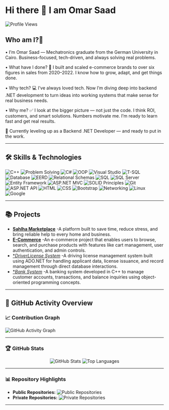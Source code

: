 # Hi there 👋 I am Omar Saad
![Profile Views](https://komarev.com/ghpvc/?username=Mero0077&color=blue)  



##   Who am I?🤔
   
•     I’m Omar Saad — Mechatronics graduate from the German University in Cairo. Business-focused, tech-driven, and always solving real problems.
 
•  What have I done? 🚀
      I built and scaled e-commerce brands to over six figures in sales from 2020–2022. I know how to grow, adapt, and get things done.

•  Why tech? 💻
      I’ve always loved tech. Now I’m diving deep into backend .NET development to turn ideas into working systems that make sense for real business needs.

•  Why me? ✅
      I look at the bigger picture — not just the code. I think ROI, customers, and smart solutions. Numbers motivate me. I’m ready to learn fast and get real results.
  
🌱 Currently leveling up as a Backend .NET Developer — and ready to put in the work.


---
## 🛠️ Skills & Technologies
![C++](https://img.shields.io/badge/-C++-00599C?logo=c%2B%2B&logoColor=white)
![Problem Solving](https://img.shields.io/badge/-Problem%20Solving-FF4500?logo=lightbulb&logoColor=white)
![C#](https://img.shields.io/badge/-C%23-68217A?logo=csharp&logoColor=white)
![OOP](https://img.shields.io/badge/-OOP-228B22?style=flat-square&logo=csharp&logoColor=white)
![Visual Studio](https://img.shields.io/badge/-Visual%20Studio-5C2D91?logo=visualstudio&logoColor=white)
![T-SQL](https://img.shields.io/badge/-T--SQL-CC2927?logo=microsoftsqlserver&logoColor=white)
![Database](https://img.shields.io/badge/-Database-F39C12?logo=database&logoColor=white)
![EERD](https://img.shields.io/badge/-EERD-4B8BBE?logo=diagram&logoColor=white)
![Relational Schemas](https://img.shields.io/badge/-Relational%20Schemas-16A085?logo=table&logoColor=white)
![SQL](https://img.shields.io/badge/-SQL-4479A1?logo=sql&logoColor=white)
![SQL Server](https://img.shields.io/badge/-SQL%20Server-B7312C?logo=microsoftsqlserver&logoColor=white)
![Entity Framework](https://img.shields.io/badge/-Entity%20Framework-1572B6?logo=ef&logoColor=white)
![ASP.NET MVC](https://img.shields.io/badge/-ASP.NET%20MVC-512BD4?logo=dotnet&logoColor=white)
![SOLID Principles](https://img.shields.io/badge/-SOLID%20Principles-0078D4?logo=dotnet&logoColor=white)
![Git](https://img.shields.io/badge/-Git-F05032?logo=git&logoColor=white)
![ASP.NET API](https://img.shields.io/badge/-ASP.NET%20API-512BD4?logo=dotnet&logoColor=white)
![HTML](https://img.shields.io/badge/-HTML5-FF5722?logo=html5&logoColor=white)
![CSS](https://img.shields.io/badge/-CSS3-2965F1?logo=css3&logoColor=white)
![Bootstrap](https://img.shields.io/badge/-Bootstrap-7952B3?logo=bootstrap&logoColor=white)
![Networking](https://img.shields.io/badge/-Networking-1F618D?logo=network-wired&logoColor=white)
![Linux](https://img.shields.io/badge/-Linux-FCC624?logo=linux&logoColor=black)
![Google](https://img.shields.io/badge/-Google-4285F4?logo=google&logoColor=white)


---

## 📚 Projects
- [**Sahlha Marketplace**](https://github.com/Mero0077/SahlhaApp) -A platform built to save time, reduce stress, and bring reliable help to every home and business.
- [**E-Commerce**](https://github.com/Mero0077/E-CommerceProject) -An e-commerce project that enables users to browse, search, and purchase products with features like cart management, user authentication, and admin controls.
- [**DriverLicense System*](https://github.com/Mero0077/DriverLicenseSystemF) -A driving license management system built using ADO.NET for handling applicant data, license issuance, and record management through direct database interactions.
- [**Bank System*](https://github.com/Mero0077/Bank-System) -A banking system developed in C++ to manage customer accounts, transactions, and balance inquiries using object-oriented programming concepts.

---

## 🚀 GitHub Activity Overview
### 📈 Contribution Graph
![GitHub Activity Graph](https://github-readme-activity-graph.vercel.app/graph?username=Mero0077&theme=radical)

---
 ### 🏆 GitHub Stats
 
<div align="center">
  <img src="https://github-readme-stats.vercel.app/api?username=Mero0077&show_icons=true&theme=radical" alt="GitHub Stats" />
  <img src="https://github-readme-stats.vercel.app/api/top-langs/?username=Mero0077&layout=compact&theme=radical&langs_count=10" alt="Top Languages" />
</div> 

---

### 📊 Repository Highlights
- **Public Repositories:** ![Public Repositories](https://img.shields.io/badge/Public%20Repositories-7-brightgreen)
- **Private Repositories:** ![Private Repositories](https://img.shields.io/badge/Private%20Repositories-3-red)
  
---
<!--
## 📫 Connect with Me
[![LinkedIn](https://img.shields.io/badge/Followers-4000-blue?style=for-the-badge&logo=linkedin&logoColor=white)](https://www.linkedin.com/in/abdelwahab-ahmed-shandy/)
[![Medium](https://img.shields.io/badge/Followers-25-brightgreen?style=for-the-badge&logo=medium&logoColor=white)](https://medium.com/@abdelwahabshandy)
[![GitHub](https://img.shields.io/badge/GitHub-333333?style=for-the-badge&logo=github&logoColor=white)](https://github.com/abdelwahab-shandy)

 📫 How to reach me?

-->
<!--
**Mero0077/Mero0077** is a ✨ _special_ ✨ repository because its `README.md` (this file) appears on your GitHub profile.

Here are some ideas to get you started:

- 🔭 I’m currently working on ...
- 🌱 I’m currently learning ...
- 👯 I’m looking to collaborate on ...
- 🤔 I’m looking for help with ...
- 💬 Ask me about ...
- 📫 How to reach me: ...
- 😄 Pronouns: ...
- ⚡ Fun fact: ...
-->
